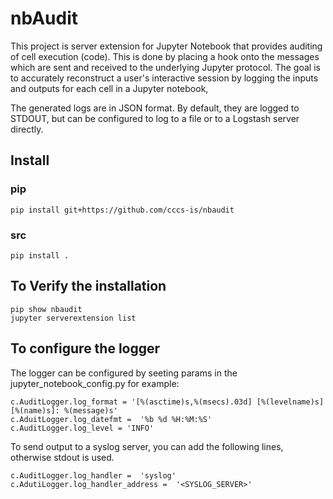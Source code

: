 # nbAudit

This project is server extension for Jupyter Notebook that provides auditing of cell execution (code). This is done by placing a hook onto the messages which are sent and received to the underlying Jupyter protocol.
The goal is to accurately reconstruct a user's interactive session by logging the inputs and outputs for each cell in a Jupyter notebook,

The generated logs are in JSON format. By default, they are logged to STDOUT, but can be configured to log to a file or to a Logstash server directly. 


## Install

### pip
    pip install git+https://github.com/cccs-is/nbaudit

### src
    pip install .

## To Verify the installation
    pip show nbaudit
    jupyter serverextension list

## To configure the logger
The logger can be configured by seeting params in the jupyter_notebook_config.py
for example:

    c.AuditLogger.log_format = '[%(asctime)s,%(msecs).03d] [%(levelname)s] [%(name)s]: %(message)s'
    c.AduitLogger.log_datefmt =  '%b %d %H:%M:%S'
    c.AuditLogger.log_level = 'INFO'
    
To send output to a syslog server, you can add the following lines, otherwise stdout is used.

    c.AuditLogger.log_handler =  'syslog'
    c.AdutiLogger.log_handler_address =  '<SYSLOG_SERVER>'
